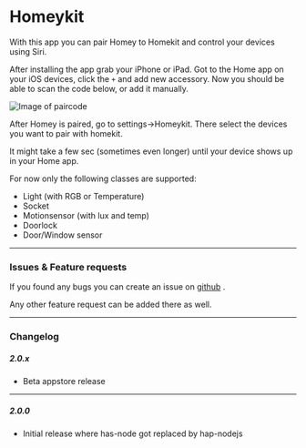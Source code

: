 # Homeykit

With this app you can pair Homey to Homekit and control your devices using Siri.

After installing the app grab your iPhone or iPad.
Got to the Home app on your iOS devices, click the `+` and add new accessory.
Now you should be able to scan the code below, or add it manually.

![Image of paircode](https://github.com/swttt/com.swttt.homekit/raw/master/settings/code.png)

After Homey is paired, go to settings->Homeykit. There select the devices you want to pair with homekit.

It might take a few sec (sometimes even longer) until your device shows up in your Home app.

For now only the following classes are supported:
- Light (with RGB or Temperature)
- Socket
- Motionsensor (with lux and temp)
- Doorlock
- Door/Window sensor

---

### Issues & Feature requests

If you found any bugs you can create an issue on [github](https://github.com/swttt/com.swttt.homekit) .

Any other feature request can be added there as well.

---

### Changelog

##### 2.0.x
- Beta appstore release

---

##### 2.0.0
- Initial release where has-node got replaced by hap-nodejs
